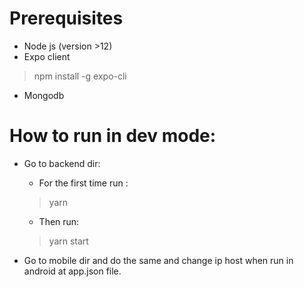 # Prerequisites

- Node js (version >12)
- Expo client

> npm install -g expo-cli

- Mongodb

# How to run in dev mode:

- Go to backend dir:

  - For the first time run :

  > yarn

  - Then run:

  > yarn start

- Go to mobile dir and do the same and change ip host when run in android at app.json file.
